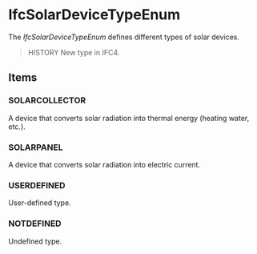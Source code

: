 # IfcSolarDeviceTypeEnum

The _IfcSolarDeviceTypeEnum_ defines different types of solar devices.
<!-- end of short definition -->

> HISTORY New type in IFC4.

## Items

### SOLARCOLLECTOR
A device that converts solar radiation into thermal energy (heating water, etc.).

### SOLARPANEL
A device that converts solar radiation into electric current.

### USERDEFINED
User-defined type.

### NOTDEFINED
Undefined type.
